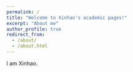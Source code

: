 ```yaml
---
permalink: /
title: "Welcome to Xinhao's academic pages!"
excerpt: "About me"
author_profile: true
redirect_from: 
  - /about/
  - /about.html
---
```



I am Xinhao.





